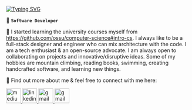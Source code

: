 [![Typing SVG](https://readme-typing-svg.demolab.com?font=Fira+Code&weight=600&pause=1000&color=00B0F7&vCenter=true&width=435&lines=Hi%2C+I'm+Vahid)](https://git.io/typing-svg)



🚀 **`Software Developer`**


🔭 I started learning the university courses myself from <https://github.com/ossu/computer-science#intro-cs>. I always like to be a full-stack designer and engineer who can mix architecture with the code. I am a tech enthusiast & an open-source advocate. I am always open to collaborating on projects and innovative/disruptive ideas. Some of my hobbies are mountain climbing, reading books, swimming, creating handcrafted software, and learning new things.

<p align="left">🧿 Find out more about me & feel free to connect with me here:</p>
<p align="left">
  <a href="https://medium.com/@zafarivahid" target="_blank" rel="noreferrer" title="https://medium.com/@zafarivahid">
    <img
      src="https://www.vectorlogo.zone/logos/medium/medium-icon.svg"
      alt="medium"
      width="40"
      height="40"
      style="background:white"
    />
  </a>
  <a href="https://www.linkedin.com/in/vahid-zafari/" target="_blank" rel="noreferrer" title="https://www.linkedin.com/in/vahid-zafari/">
    <img
      src="https://www.vectorlogo.zone/logos/linkedin/linkedin-icon.svg"
      alt="linkedin"
      width="40"
      height="40"
    />
  </a>
  <a href="mailto:zafarivahid@gmail.com" target="_blank" rel="noreferrer" title="zafarivahid@gmail.com">
    <img
      src="https://www.vectorlogo.zone/logos/gmail/gmail-icon.svg"
      alt="gmail"
      width="40"
      height="40"
    />
  </a>  
  <a href="https://www.buymeacoffee.com/vahid.zafari" target="_blank" rel="noreferrer" title="Buy Me a Coffee">
    <img
      src="https://www.vectorlogo.zone/logos/buymeacoffee/buymeacoffee-icon.svg"
      alt="gmail"
      height="40"
    />
  </a>
</p>

